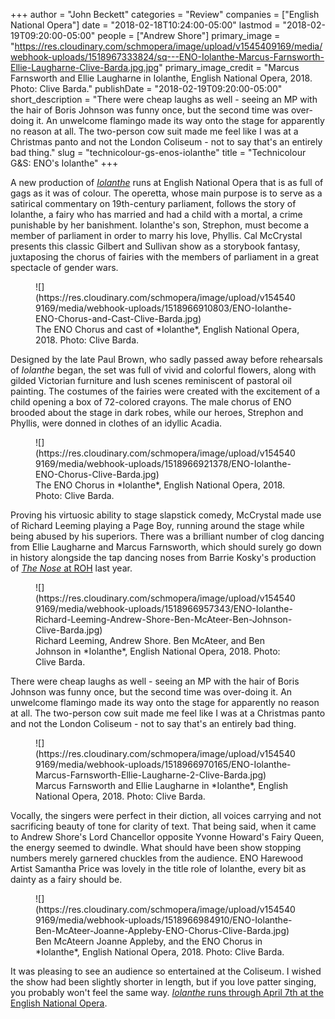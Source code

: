 +++
author = "John Beckett"
categories = "Review"
companies = ["English National Opera"]
date = "2018-02-18T10:24:00-05:00"
lastmod = "2018-02-19T09:20:00-05:00"
people = ["Andrew Shore"]
primary_image = "https://res.cloudinary.com/schmopera/image/upload/v1545409169/media/webhook-uploads/1518967333824/sq---ENO-Iolanthe-Marcus-Farnsworth-Ellie-Laugharne-Clive-Barda.jpg.jpg"
primary_image_credit = "Marcus Farnsworth and Ellie Laugharne in Iolanthe, English National Opera, 2018. Photo: Clive Barda."
publishDate = "2018-02-19T09:20:00-05:00"
short_description = "There were cheap laughs as well - seeing an MP with the hair of Boris Johnson was funny once, but the second time was over-doing it. An unwelcome flamingo made its way onto the stage for apparently no reason at all. The two-person cow suit made me feel like I was at a Christmas panto and not the London Coliseum - not to say that&#039;s an entirely bad thing."
slug = "technicolour-gs-enos-iolanthe"
title = "Technicolour G&amp;S: ENO&#039;s Iolanthe"
+++

A new production of [*Iolanthe*](https://www.eno.org/whats-on/iolanthe/) runs at English National Opera that is as full of gags as it was of colour. The operetta, whose main purpose is to serve as a satirical commentary on 19th-century parliament, follows the story of Iolanthe, a fairy who has married and had a child with a mortal, a crime punishable by her banishment. Iolanthe's son, Strephon, must become a member of parliament in order to marry his love, Phyllis. Cal McCrystal presents this classic Gilbert and Sullivan show as a storybook fantasy, juxtaposing the chorus of fairies with the members of parliament in a great spectacle of gender wars.

<figure data-type="image">
![](https://res.cloudinary.com/schmopera/image/upload/v1545409169/media/webhook-uploads/1518966910803/ENO-Iolanthe-ENO-Chorus-and-Cast-Clive-Barda.jpg)
<figcaption>The ENO Chorus and cast of *Iolanthe*, English National Opera, 2018. Photo: Clive Barda.</figcaption>
</figure>

Designed by the late Paul Brown, who sadly passed away before rehearsals of *Iolanthe* began, the set was full of vivid and colorful flowers, along with gilded Victorian furniture and lush scenes reminiscent of pastoral oil painting. The costumes of the fairies were created with the excitement of a child opening a box of 72-colored crayons. The male chorus of ENO brooded about the stage in dark robes, while our heroes, Strephon and Phyllis, were donned in clothes of an idyllic Acadia.

<figure data-type="image">
![](https://res.cloudinary.com/schmopera/image/upload/v1545409169/media/webhook-uploads/1518966921378/ENO-Iolanthe-ENO-Chorus-Clive-Barda.jpg)
<figcaption>The ENO Chorus in *Iolanthe*, English National Opera, 2018. Photo: Clive Barda.</figcaption>
</figure>

Proving his virtuosic ability to stage slapstick comedy, McCrystal made use of Richard Leeming playing a Page Boy, running around the stage while being abused by his superiors. There was a brilliant number of clog dancing from Ellie Laugharne and Marcus Farnsworth, which should surely go down in history alongside the tap dancing noses from Barrie Kosky's production of [*The Nose* at ROH](/jaw-dropping-the-nose-at-roh/) last year.

<figure data-type="image">
![](https://res.cloudinary.com/schmopera/image/upload/v1545409169/media/webhook-uploads/1518966957343/ENO-Iolanthe-Richard-Leeming-Andrew-Shore-Ben-McAteer-Ben-Johnson-Clive-Barda.jpg)
<figcaption>Richard Leeming, Andrew Shore. Ben McAteer, and Ben Johnson in *Iolanthe*, English National Opera, 2018. Photo: Clive Barda.</figcaption>
</figure>

There were cheap laughs as well - seeing an MP with the hair of Boris Johnson was funny once, but the second time was over-doing it. An unwelcome flamingo made its way onto the stage for apparently no reason at all. The two-person cow suit made me feel like I was at a Christmas panto and not the London Coliseum - not to say that's an entirely bad thing.

<figure data-type="image">
![](https://res.cloudinary.com/schmopera/image/upload/v1545409169/media/webhook-uploads/1518966970165/ENO-Iolanthe-Marcus-Farnsworth-Ellie-Laugharne-2-Clive-Barda.jpg)
<figcaption>Marcus Farnsworth and Ellie Laugharne in *Iolanthe*, English National Opera, 2018. Photo: Clive Barda.</figcaption>
</figure>

Vocally, the singers were perfect in their diction, all voices carrying and not sacrificing beauty of tone for clarity of text. That being said, when it came to Andrew Shore's Lord Chancellor opposite Yvonne Howard's Fairy Queen, the energy seemed to dwindle. What should have been show stopping numbers merely garnered chuckles from the audience. ENO Harewood Artist Samantha Price was lovely in the title role of Iolanthe, every bit as dainty as a fairy should be.

<figure data-type="image">
![](https://res.cloudinary.com/schmopera/image/upload/v1545409169/media/webhook-uploads/1518966984910/ENO-Iolanthe-Ben-McAteer-Joanne-Appleby-ENO-Chorus-Clive-Barda.jpg)
<figcaption>Ben McAteern Joanne Appleby, and the ENO Chorus in *Iolanthe*, English National Opera, 2018. Photo: Clive Barda.</figcaption>
</figure>

It was pleasing to see an audience so entertained at the Coliseum. I wished the show had been slightly shorter in length, but if you love patter singing, you probably won't feel the same way. [*Iolanthe* runs through April 7th at the English National Opera](https://www.eno.org/whats-on/iolanthe/).
